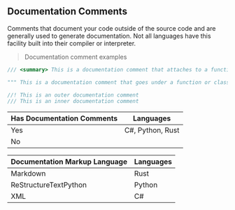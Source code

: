 ## Documentation Comments

Comments that document your code outside of the source code and are generally used to generate documentation. Not all languages have this facility built into their compiler or interpreter.

> Documentation comment examples

```csharp
/// <summary> This is a documentation comment that attaches to a function or class </summary>
```

```python
""" This is a documentation comment that goes under a function or class"""
```

```rust
//! This is an outer documentation comment
/// This is an inner documentation comment
```


| Has Documentation Comments | Languages        |
| ---------------------------- | ------------------ |
| Yes                        | C#, Python, Rust |
| No                         |                  |


| Documentation Markup Language | Languages |
| ------------------------------- | ----------- |
| Markdown                      | Rust      |
| ReStructureTextPython         | Python    |
| XML                           | C#        |
